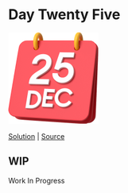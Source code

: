 # Day Twenty Five

<img src="cover.png" width="181" height="184" alt="25">

[Solution](solution.ts) | [Source](https://typehero.dev/challenge/day-25)

## WIP

Work In Progress
